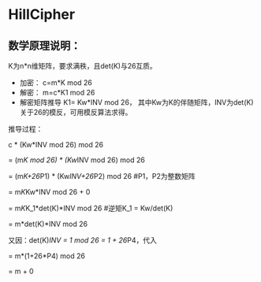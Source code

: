 # HillCipher
## 数学原理说明：
K为n*n维矩阵，要求满秩，且det(K)与26互质。
*  加密：
c=m*K mod 26
*  解密：
m=c*K1 mod 26
*  解密矩阵推导
K1= Kw*INV mod 26， 其中Kw为K的伴随矩阵，INV为det(K)关于26的模反，可用模反算法求得。

推导过程：


 c   * (Kw*INV mod 26) mod 26
                 
 = (m*K mod 26) * (Kw*INV mod 26) mod 26
 
=  (m*K+26*P1) * (Kw*INV+26*P2) mod 26   #P1，P2为整数矩阵

=   m*K*Kw*INV mod 26 + 0

=   m*K*K_1*det(K)*INV mod 26       #逆矩K_1 = Kw/det(K)

=   m*det(K)*INV mod 26 

又因：det(K)*INV = 1 mod 26 = 1 + 26*P4，代入

=   m*(1+26*P4) mod 26 

=   m + 0
